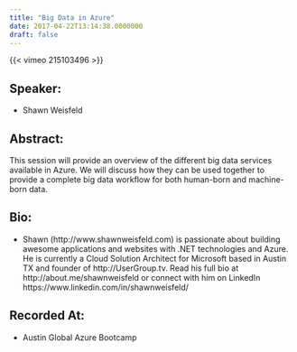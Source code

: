 ```yaml
---
title: "Big Data in Azure"
date: 2017-04-22T13:14:38.0000000
draft: false
---
```


{{< vimeo 215103496 >}}

## Speaker:

 - Shawn Weisfeld

## Abstract:

<p>This session will provide an overview of the different big data services available in Azure. We will discuss how they can be used together to provide a complete big data workflow for both human-born and machine-born data. </p>

## Bio:

 - <p>Shawn (http://www.shawnweisfeld.com) is passionate about building awesome applications and websites with .NET technologies and Azure. He is currently a Cloud Solution Architect for Microsoft based in Austin TX and founder of http://UserGroup.tv. Read his full bio at http://about.me/shawnweisfeld or connect with him on LinkedIn https://www.linkedin.com/in/shawnweisfeld/</p>

## Recorded At:

 - Austin Global Azure Bootcamp

